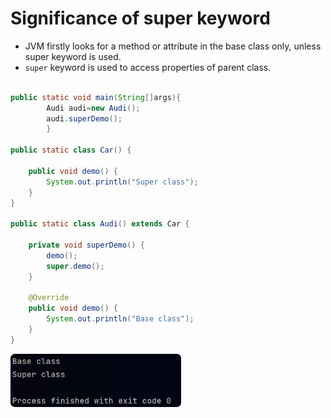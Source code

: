 # Significance of super keyword

- JVM firstly looks for a method or attribute in the base class only, unless super keyword is used.
- `super` keyword is used to access properties of parent class.

```java

public static void main(String[]args){
        Audi audi=new Audi();
        audi.superDemo();
        }

public static class Car() {

    public void demo() {
        System.out.println("Super class");
    }
}

public static class Audi() extends Car {

    private void superDemo() {
        demo();
        super.demo();
    }

    @Override
    public void demo() {
        System.out.println("Base class");
    }
}
```

![](.Inheritance_images/1ec06885.png)